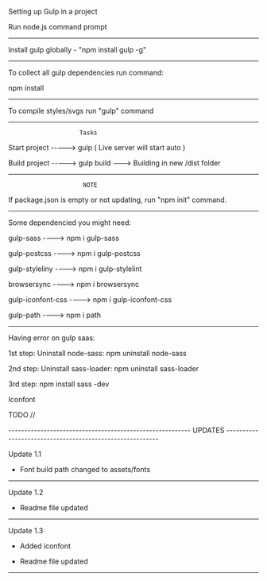 Setting up Gulp in a project

Run node.js command prompt

---------------------------------------------------------

Install gulp globally - "npm install gulp -g"

---------------------------------------------------------

To collect all gulp dependencies run command:

npm install

---------------------------------------------------------

To compile styles/svgs run "gulp" command

--------------------------------------------------------
                        Tasks

Start project -----> gulp ( Live server will start auto )

Build project -----> gulp build ---> Building in new /dist folder

---------------------------------------------------------

                         NOTE

If package.json is empty or not updating, run "npm init" command.

---------------------------------------------------------

Some dependencied you might need:

gulp-sass ---->  npm i gulp-sass

gulp-postcss ----> npm i gulp-postcss

gulp-styleliny ----> npm i gulp-stylelint

browsersync ----> npm i browsersync

gulp-iconfont-css ----> npm i gulp-iconfont-css

gulp-path ----> npm i path

--------------------------------------------------------

Having error on gulp saas:

1st step:
Uninstall node-sass: 
npm uninstall node-sass

2nd step:
Uninstall sass-loader:
npm uninstall sass-loader

3rd step:
npm install sass -dev

Iconfont 

TODO //

--------------------------------------------------------- UPDATES ---------------------------------------------------------

Update 1.1

- Font build path changed to assets/fonts 

--------------------

Update 1.2 

- Readme file updated

--------------------

Update 1.3

- Added iconfont

- Readme file updated

--------------------